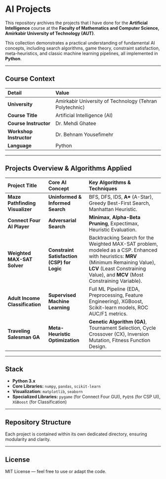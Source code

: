 # AI Projects

This repository archives the projects that I have done for the **Artificial Intelligence** course at the **Faculty of Mathematics and Computer Science, Amirkabir University of Technology (AUT)**.

This collection demonstrates a practical understanding of fundamental AI concepts, including search algorithms, game theory, constraint satisfaction, meta-heuristics, and classic machine learning pipelines, all implemented in **Python**.

---

## Course Context

| Detail | Value |
| :--- | :--- |
| **University** | Amirkabir University of Technology (Tehran Polytechnic) |
| **Course Title** | Artificial Intelligence (AI) |
| **Course Instructor** | Dr. Mehdi Ghatee |
| **Workshop Instructor** | Dr. Behnam Yousefimehr |
| **Language** | Python |

---

## Projects Overview & Algorithms Applied

| Project Title | Core AI Concept | Key Algorithms & Techniques |
| :--- | :--- | :--- |
| **Maze Pathfinding Visualizer** | **Uninformed & Informed Search** | BFS, DFS, IDS, **A\*** (A-Star), Greedy Best-First Search, Manhattan Heuristic. |
| **Connect Four AI Player** | **Adversarial Search** | **Minimax**, **Alpha-Beta Pruning**, Expectimax, Heuristic Evaluation. |
| **Weighted MAX-SAT Solver** | **Constraint Satisfaction (CSP) for Logic** | Backtracking Search for the Weighted MAX-SAT problem, modeled as a CSP. Enhanced with heuristics: **MRV** (Minimum Remaining Value), **LCV** (Least Constraining Value), and **MCV** (Most Constraining Variable). |
| **Adult Income Classification** | **Supervised Machine Learning** | Full ML Pipeline (EDA, Preprocessing, Feature Engineering), XGBoost, Scikit-learn models, ROC AUC/F1 metrics. |
| **Traveling Salesman GA** | **Meta-Heuristic Optimization** | **Genetic Algorithm (GA)**, Tournament Selection, Cycle Crossover (CX), Inversion Mutation, Fitness Function Design. |

---

## Stack

* **Python 3.x**
* **Core Libraries:** `numpy`, `pandas`, `scikit-learn`
* **Visualization:** `matplotlib`, `seaborn`
* **Specialized Libraries:** `pygame` (for Connect Four GUI), `PyQt6` (for CSP UI), `XGBoost` (for Classification)

---

## Repository Structure

Each project is contained within its own dedicated directory, ensuring modularity and clarity.

---

## License

MIT License — feel free to use or adapt the code.